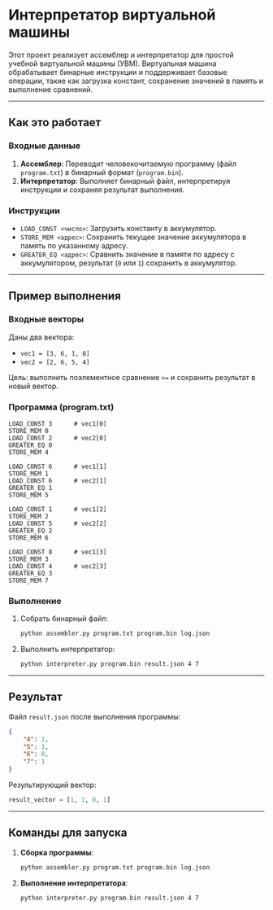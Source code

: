 # Интерпретатор виртуальной машины

Этот проект реализует ассемблер и интерпретатор для простой учебной виртуальной машины (УВМ). Виртуальная машина обрабатывает бинарные инструкции и поддерживает базовые операции, такие как загрузка констант, сохранение значений в память и выполнение сравнений.

---

## Как это работает

### Входные данные
1. **Ассемблер**: Переводит человекочитаемую программу (файл `program.txt`) в бинарный формат (`program.bin`).
2. **Интерпретатор**: Выполняет бинарный файл, интерпретируя инструкции и сохраняя результат выполнения.

### Инструкции
- `LOAD_CONST <число>`: Загрузить константу в аккумулятор.
- `STORE_MEM <адрес>`: Сохранить текущее значение аккумулятора в память по указанному адресу.
- `GREATER_EQ <адрес>`: Сравнить значение в памяти по адресу с аккумулятором, результат (`0` или `1`) сохранить в аккумулятор.

---

## Пример выполнения

### Входные векторы
Даны два вектора:
- `vec1 = [3, 6, 1, 8]`
- `vec2 = [2, 6, 5, 4]`

Цель: выполнить поэлементное сравнение `>=` и сохранить результат в новый вектор.

### Программа (program.txt)
```plaintext
LOAD_CONST 3      # vec1[0]
STORE_MEM 0
LOAD_CONST 2      # vec2[0]
GREATER_EQ 0
STORE_MEM 4

LOAD_CONST 6      # vec1[1]
STORE_MEM 1
LOAD_CONST 6      # vec2[1]
GREATER_EQ 1
STORE_MEM 5

LOAD_CONST 1      # vec1[2]
STORE_MEM 2
LOAD_CONST 5      # vec2[2]
GREATER_EQ 2
STORE_MEM 6

LOAD_CONST 8      # vec1[3]
STORE_MEM 3
LOAD_CONST 4      # vec2[3]
GREATER_EQ 3
STORE_MEM 7
```

### Выполнение
1. Собрать бинарный файл:
   ```bash
   python assembler.py program.txt program.bin log.json
   ```

2. Выполнить интерпретатор:
   ```bash
   python interpreter.py program.bin result.json 4 7
   ```

---



## Результат

Файл `result.json` после выполнения программы:
```json
{
    "4": 1,
    "5": 1,
    "6": 0,
    "7": 1
}
```

Результирующий вектор:
```python
result_vector = [1, 1, 0, 1]
```

---

## Команды для запуска

1. **Сборка программы**:
   ```bash
   python assembler.py program.txt program.bin log.json
   ```

2. **Выполнение интерпретатора**:
   ```bash
   python interpreter.py program.bin result.json 4 7
   ```
